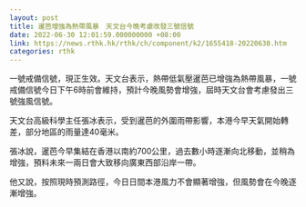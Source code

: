 ```yaml
---
layout: post
title: 暹芭增強為熱帶風暴　天文台今晚考慮改發三號信號
date: 2022-06-30 12:01:59.000000000 +08:00
link: https://news.rthk.hk/rthk/ch/component/k2/1655418-20220630.htm
categories: rthk
---
```


一號戒備信號，現正生效。天文台表示，熱帶低氣壓暹芭已增強為熱帶風暴，一號戒備信號今日下午6時前會維持，預計今晚風勢會增強，屆時天文台會考慮發出三號強風信號。

天文台高級科學主任張冰表示，受到暹芭的外圍雨帶影響，本港今早天氣開始轉差，部分地區的雨量達40毫米。

張冰說，暹芭今早集結在香港以南約700公里，過去數小時逐漸向北移動，並稍為增強，預料未來一兩日會大致移向廣東西部沿岸一帶。

他又說，按照現時預測路徑，今日日間本港風力不會顯著增強，但風勢會在今晚逐漸增強。
